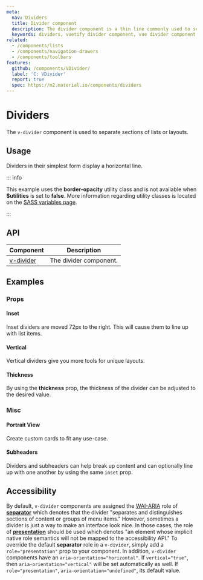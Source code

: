 ```yaml
---
meta:
  nav: Dividers
  title: Divider component
  description: The divider component is a thin line commonly used to separate groups of content in lists or layouts.
  keywords: dividers, vuetify divider component, vue divider component
related:
  - /components/lists
  - /components/navigation-drawers
  - /components/toolbars
features:
  github: /components/VDivider/
  label: 'C: VDivider'
  report: true
  spec: https://m2.material.io/components/dividers
---
```


# Dividers

The `v-divider` component is used to separate sections of lists or layouts.

<!-- ![divider Entry](https://cdn.vuetifyjs.com/docs/images/components-temp/v-divider/v-divider-entry.png) -->

<PageFeatures />

## Usage

Dividers in their simplest form display a horizontal line.

<ExamplesUsage name="v-divider" />

::: info

This example uses the **border-opacity** utility class and is not available when **$utilities** is set to **false**. More information regarding utility classes is located on the [SASS variables page](features/sass-variables/#basic-usage).

:::

<PromotedEntry />

## API

| Component | Description |
| - | - |
| [v-divider](/api/v-divider/) | The divider component. |

<ApiInline hide-links />

## Examples

### Props

#### Inset

Inset dividers are moved 72px to the right. This will cause them to line up with list items.

<ExamplesExample file="v-divider/prop-inset" />

#### Vertical

Vertical dividers give you more tools for unique layouts.

<ExamplesExample file="v-divider/prop-vertical" />

#### Thickness

By using the **thickness** prop, the thickness of the divider can be adjusted to the desired value.

### Misc

#### Portrait View

Create custom cards to fit any use-case.

<ExamplesExample file="v-divider/misc-portrait-view" />

#### Subheaders

Dividers and subheaders can help break up content and can optionally line up with one another by using the same `inset` prop.

<ExamplesExample file="v-divider/misc-subheaders" />

## Accessibility

By default, `v-divider` components are assigned the [WAI-ARIA](https://www.w3.org/WAI/standards-guidelines/aria/) role of [**separator**](https://www.w3.org/TR/wai-aria/#separator) which denotes that the divider "separates and distinguishes sections of content or groups of menu items." However, sometimes a divider is just a way to make an interface look nice. In those cases, the role of [**presentation**](https://www.w3.org/TR/wai-aria/#presentation) should be used which denotes "an element whose implicit native role semantics will not be mapped to the accessibility API." To override the default **separator** role in a `v-divider`, simply add a `role="presentation"` prop to your component. In addition, `v-divider` components have an `aria-orientation="horizontal"`. If `vertical="true"`, then `aria-orientation="vertical"` will be set automatically as well. If `role="presentation"`, `aria-orientation="undefined"`, its default value.
